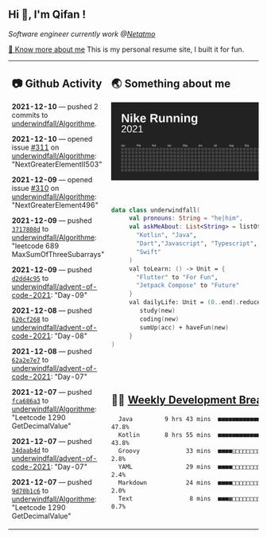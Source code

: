 <h2> Hi 👋, I'm Qifan ! </h2>
<p><em>Software engineer currently work @<a href="https://www.netatmo.com">Netatmo</a>
</em></p><p><a href="https://qifanyang.com/resume" target="_blank"> 🔭 Know more about me</a> This is my personal resume site, I built it for fun.</p>
<table><tr><td valign="top" rowspan="2">

 ## 📷 Github Activity
 <!-- githubActivity starts -->
  **2021-12-10** — pushed 2 commits to [underwindfall/Algorithme](https://api.github.com/repos/underwindfall/Algorithme).

  **2021-12-10** — opened issue [#311](https://api.github.com/repos/underwindfall/Algorithme/issues/311) on [underwindfall/Algorithme](https://api.github.com/repos/underwindfall/Algorithme): "NextGreaterElementII503"

  **2021-12-09** — opened issue [#310](https://api.github.com/repos/underwindfall/Algorithme/issues/310) on [underwindfall/Algorithme](https://api.github.com/repos/underwindfall/Algorithme): "NextGreaterElement496"

  **2021-12-09** — pushed [`3717808d`](https://github.com/underwindfall/Algorithme/commit/3717808dac868145ae404c9663d2951c7f0d62f5) to [underwindfall/Algorithme](https://api.github.com/repos/underwindfall/Algorithme): "leetcode 689 MaxSumOfThreeSubarrays"

  **2021-12-09** — pushed [`d2dd4c95`](https://github.com/underwindfall/advent-of-code-2021/commit/d2dd4c95d6c22185c4db59f0e0bdf7ef7878627d) to [underwindfall/advent-of-code-2021](https://api.github.com/repos/underwindfall/advent-of-code-2021): "Day-09"

  **2021-12-08** — pushed [`620cf268`](https://github.com/underwindfall/advent-of-code-2021/commit/620cf268a810450ab9c32a60451181c35900440e) to [underwindfall/advent-of-code-2021](https://api.github.com/repos/underwindfall/advent-of-code-2021): "Day-08"

  **2021-12-08** — pushed [`62a2e7e7`](https://github.com/underwindfall/advent-of-code-2021/commit/62a2e7e7ae193979e075a3c88354429adbd83106) to [underwindfall/advent-of-code-2021](https://api.github.com/repos/underwindfall/advent-of-code-2021): "Day-07"

  **2021-12-07** — pushed [`fca686a3`](https://github.com/underwindfall/Algorithme/commit/fca686a38ab1abef0e4e1d4063e6b7974ca4cdd0) to [underwindfall/Algorithme](https://api.github.com/repos/underwindfall/Algorithme): "Leetcode 1290 GetDecimalValue"

  **2021-12-07** — pushed [`34daab4d`](https://github.com/underwindfall/advent-of-code-2021/commit/34daab4d09a45340e46e66a86ae951ed4d732db7) to [underwindfall/advent-of-code-2021](https://api.github.com/repos/underwindfall/advent-of-code-2021): "Day-07"

  **2021-12-07** — pushed [`9d70b1c6`](https://github.com/underwindfall/Algorithme/commit/9d70b1c6cee30ac376b984fb77096ccf5c8e62e9) to [underwindfall/Algorithme](https://api.github.com/repos/underwindfall/Algorithme): "Leetcode 1290 GetDecimalValue"
 <!-- githubActivity ends -->
 </td><td valign="top">

 ## 🌏 Something about me
 <!-- profile starts -->
 <a href="https://github.com/underwindfall" width="100%">
   <img src="https://github.com/underwindfall/GitHubPoster/blob/main/examples/nike.svg"/>
 </a>
 <br/>
 <br/>
 <br/>

 ```kotlin
 data class underwindfall(
      val pronouns: String = "he|him",
      val askMeAbout: List<String> = listOf(
        "Kotlin", "Java",
        "Dart","Javascript", "Typescript",
        "Swift"
      )
      val toLearn: () -> Unit = {
        "Flutter" to "For Fun",
        "Jetpack Compose" to "Future"
      }
      val dailyLife: Unit = (0..end).reduce { acc, new ->
         study(new)
         coding(new)
         sumUp(acc) + haveFun(new)
      }
 )
 ```
 <!-- profile ends -->
 </td></tr><tr><td valign="top">

 ## 🏊‍♂️ <a href="https://gist.github.com/underwindfall/377ee88ba1fabd1e93516e48ca9c61eb" target="_blank">Weekly Development Breakdown</a>
  <!-- codeTime starts -->
  ```text
    Java         9 hrs 43 mins  ■■■■■■■■■■■■■■■□□□□□□□□□  47.8%
    Kotlin       8 hrs 55 mins  ■■■■■■■■■■■■■■□□□□□□□□□□  43.8%
    Groovy             33 mins  ■■■■◱□□□□□□□□□□□□□□□□□□□   2.8%
    YAML               29 mins  ■■■■□□□□□□□□□□□□□□□□□□□□   2.4%
    Markdown           24 mins  ■■■■□□□□□□□□□□□□□□□□□□□□   2.0%
    Text                8 mins  ■■■▦□□□□□□□□□□□□□□□□□□□□   0.7%
  ```
  <!-- codeTime starts -->
  </td></tr></table>